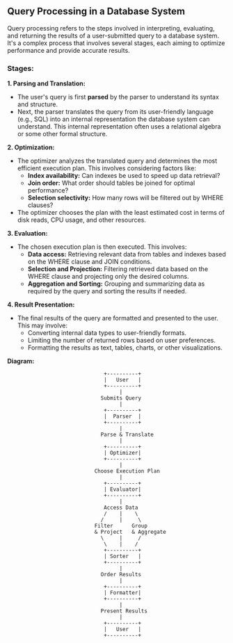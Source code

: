 ## Query Processing in a Database System

Query processing refers to the steps involved in interpreting, evaluating, and returning the results of a user-submitted query to a database system. It's a complex process that involves several stages, each aiming to optimize performance and provide accurate results.

### Stages:

**1. Parsing and Translation:**

- The user's query is first **parsed** by the parser to understand its syntax and structure.
- Next, the parser translates the query from its user-friendly language (e.g., SQL) into an internal representation the database system can understand. This internal representation often uses a relational algebra or some other formal structure.

**2. Optimization:**

- The optimizer analyzes the translated query and determines the most efficient execution plan. This involves considering factors like:
    - **Index availability:** Can indexes be used to speed up data retrieval?
    - **Join order:** What order should tables be joined for optimal performance?
    - **Selection selectivity:** How many rows will be filtered out by WHERE clauses?
- The optimizer chooses the plan with the least estimated cost in terms of disk reads, CPU usage, and other resources.

**3. Evaluation:**

- The chosen execution plan is then executed. This involves:
    - **Data access:** Retrieving relevant data from tables and indexes based on the WHERE clause and JOIN conditions.
    - **Selection and Projection:** Filtering retrieved data based on the WHERE clause and projecting only the desired columns.
    - **Aggregation and Sorting:** Grouping and summarizing data as required by the query and sorting the results if needed.

**4. Result Presentation:**

- The final results of the query are formatted and presented to the user. This may involve:
    - Converting internal data types to user-friendly formats.
    - Limiting the number of returned rows based on user preferences.
    - Formatting the results as text, tables, charts, or other visualizations.

**Diagram:**

```
                               +----------+
                               |   User   |
                               +----------+
                                    |
                              Submits Query
                                    |
                               +----------+
                               |  Parser  |
                               +----------+
                                    |
                              Parse & Translate
                                    |
                               +----------+
                               | Optimizer|
                               +----------+
                                    |
                            Choose Execution Plan
                                    |
                               +----------+
                               | Evaluator|
                               +----------+
                                    |
                               Access Data
                               /    |    \
                              /     |     \
                            Filter      Group
                            & Project   & Aggregate
                              \     |     /
                               \    |    /
                               +----------+
                               | Sorter   |
                               +----------+
                                    |
                              Order Results
                                    |
                               +----------+
                               | Formatter|
                               +----------+
                                    |
                              Present Results
                                    |
                               +----------+
                               |   User   |
                               +----------+
```